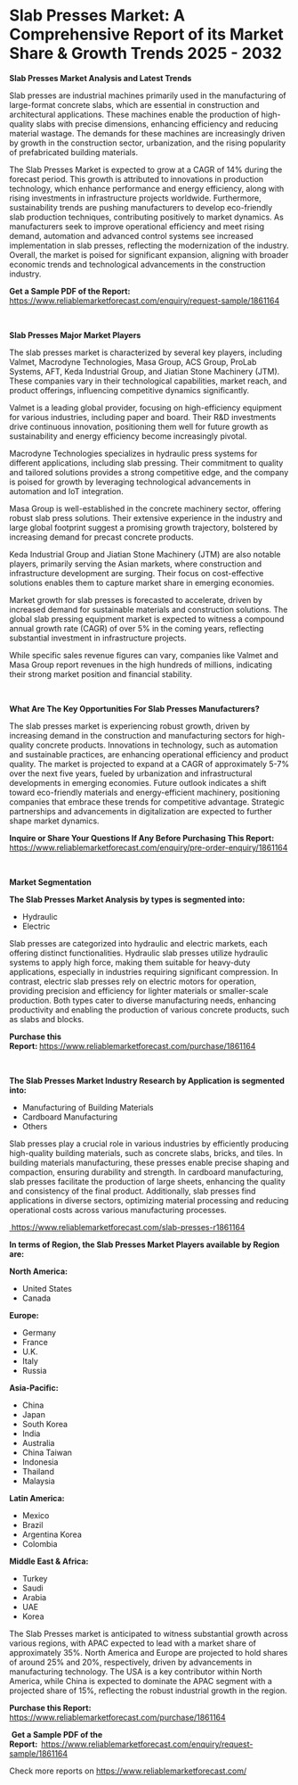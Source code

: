 <p><h1>Slab Presses Market: A Comprehensive Report of its Market Share & Growth Trends 2025 - 2032</h1></p><p><strong>Slab Presses Market Analysis and Latest Trends</strong></p>
<p><p>Slab presses are industrial machines primarily used in the manufacturing of large-format concrete slabs, which are essential in construction and architectural applications. These machines enable the production of high-quality slabs with precise dimensions, enhancing efficiency and reducing material wastage. The demands for these machines are increasingly driven by growth in the construction sector, urbanization, and the rising popularity of prefabricated building materials.</p><p>The Slab Presses Market is expected to grow at a CAGR of 14% during the forecast period. This growth is attributed to innovations in production technology, which enhance performance and energy efficiency, along with rising investments in infrastructure projects worldwide. Furthermore, sustainability trends are pushing manufacturers to develop eco-friendly slab production techniques, contributing positively to market dynamics. As manufacturers seek to improve operational efficiency and meet rising demand, automation and advanced control systems see increased implementation in slab presses, reflecting the modernization of the industry. Overall, the market is poised for significant expansion, aligning with broader economic trends and technological advancements in the construction industry.</p></p>
<p><strong>Get a Sample PDF of the Report:&nbsp;</strong> <a href="https://www.reliablemarketforecast.com/enquiry/request-sample/1861164?utm_campaign=2314&utm_medium=2&utm_source=Github&utm_content=ia&utm_term=28022025&utm_id=slab-presses">https://www.reliablemarketforecast.com/enquiry/request-sample/1861164</a></p>
<p>&nbsp;</p>
<p><strong>Slab Presses Major Market Players</strong></p>
<p><p>The slab presses market is characterized by several key players, including Valmet, Macrodyne Technologies, Masa Group, ACS Group, ProLab Systems, AFT, Keda Industrial Group, and Jiatian Stone Machinery (JTM). These companies vary in their technological capabilities, market reach, and product offerings, influencing competitive dynamics significantly.</p><p>Valmet is a leading global provider, focusing on high-efficiency equipment for various industries, including paper and board. Their R&D investments drive continuous innovation, positioning them well for future growth as sustainability and energy efficiency become increasingly pivotal. </p><p>Macrodyne Technologies specializes in hydraulic press systems for different applications, including slab pressing. Their commitment to quality and tailored solutions provides a strong competitive edge, and the company is poised for growth by leveraging technological advancements in automation and IoT integration.</p><p>Masa Group is well-established in the concrete machinery sector, offering robust slab press solutions. Their extensive experience in the industry and large global footprint suggest a promising growth trajectory, bolstered by increasing demand for precast concrete products.</p><p>Keda Industrial Group and Jiatian Stone Machinery (JTM) are also notable players, primarily serving the Asian markets, where construction and infrastructure development are surging. Their focus on cost-effective solutions enables them to capture market share in emerging economies.</p><p>Market growth for slab presses is forecasted to accelerate, driven by increased demand for sustainable materials and construction solutions. The global slab pressing equipment market is expected to witness a compound annual growth rate (CAGR) of over 5% in the coming years, reflecting substantial investment in infrastructure projects.</p><p>While specific sales revenue figures can vary, companies like Valmet and Masa Group report revenues in the high hundreds of millions, indicating their strong market position and financial stability.</p></p>
<p>&nbsp;</p>
<p><strong>What Are The Key Opportunities For Slab Presses Manufacturers?</strong></p>
<p><p>The slab presses market is experiencing robust growth, driven by increasing demand in the construction and manufacturing sectors for high-quality concrete products. Innovations in technology, such as automation and sustainable practices, are enhancing operational efficiency and product quality. The market is projected to expand at a CAGR of approximately 5-7% over the next five years, fueled by urbanization and infrastructural developments in emerging economies. Future outlook indicates a shift toward eco-friendly materials and energy-efficient machinery, positioning companies that embrace these trends for competitive advantage. Strategic partnerships and advancements in digitalization are expected to further shape market dynamics.</p></p>
<p><strong>Inquire or Share Your Questions If Any Before Purchasing This Report:</strong> <a href="https://www.reliablemarketforecast.com/enquiry/pre-order-enquiry/1861164?utm_campaign=2314&utm_medium=2&utm_source=Github&utm_content=ia&utm_term=28022025&utm_id=slab-presses">https://www.reliablemarketforecast.com/enquiry/pre-order-enquiry/1861164</a></p>
<p>&nbsp;</p>
<p><strong>Market Segmentation</strong></p>
<p><strong>The Slab Presses Market Analysis by types is segmented into:</strong></p>
<p><ul><li>Hydraulic</li><li>Electric</li></ul></p>
<p><p>Slab presses are categorized into hydraulic and electric markets, each offering distinct functionalities. Hydraulic slab presses utilize hydraulic systems to apply high force, making them suitable for heavy-duty applications, especially in industries requiring significant compression. In contrast, electric slab presses rely on electric motors for operation, providing precision and efficiency for lighter materials or smaller-scale production. Both types cater to diverse manufacturing needs, enhancing productivity and enabling the production of various concrete products, such as slabs and blocks.</p></p>
<p><strong>Purchase this Report:&nbsp;</strong><a href="https://www.reliablemarketforecast.com/purchase/1861164?utm_campaign=2314&utm_medium=2&utm_source=Github&utm_content=ia&utm_term=28022025&utm_id=slab-presses">https://www.reliablemarketforecast.com/purchase/1861164</a></p>
<p>&nbsp;</p>
<p><strong>The Slab Presses Market Industry Research by Application is segmented into:</strong></p>
<p><ul><li>Manufacturing of Building Materials</li><li>Cardboard Manufacturing</li><li>Others</li></ul></p>
<p><p>Slab presses play a crucial role in various industries by efficiently producing high-quality building materials, such as concrete slabs, bricks, and tiles. In building materials manufacturing, these presses enable precise shaping and compaction, ensuring durability and strength. In cardboard manufacturing, slab presses facilitate the production of large sheets, enhancing the quality and consistency of the final product. Additionally, slab presses find applications in diverse sectors, optimizing material processing and reducing operational costs across various manufacturing processes.</p></p>
<p><a href="https://www.reliablemarketforecast.com/slab-presses-r1861164?utm_campaign=2314&utm_medium=2&utm_source=Github&utm_content=ia&utm_term=28022025&utm_id=slab-presses">&nbsp;https://www.reliablemarketforecast.com/slab-presses-r1861164</a></p>
<p><strong>In terms of Region, the Slab Presses Market Players available by Region are:</strong></p>
<p>
    <p> <strong> North America: </strong>
        <ul>
            <li>United States</li>
            <li>Canada</li>
        </ul>
        </p> 
    <p> <strong> Europe: </strong>
        <ul>
            <li>Germany</li>
            <li>France</li>
            <li>U.K.</li>
            <li>Italy</li>
            <li>Russia</li>
        </ul>
        </p> 
    <p> <strong> Asia-Pacific: </strong>
        <ul>
            <li>China</li>
            <li>Japan</li>
            <li>South Korea</li>
            <li>India</li>
            <li>Australia</li>
            <li>China Taiwan</li>
            <li>Indonesia</li>
            <li>Thailand</li>
            <li>Malaysia</li>
        </ul>
        </p> 
    <p> <strong> Latin America: </strong>
        <ul>
            <li>Mexico</li>
            <li>Brazil</li>
            <li>Argentina Korea</li>
            <li>Colombia</li>
        </ul>
        </p> 
    <p> <strong> Middle East & Africa: </strong>
        <ul>
            <li>Turkey</li>
            <li>Saudi</li>
            <li>Arabia</li>
            <li>UAE</li>
            <li>Korea</li>
        </ul>
    </p>
    </p>
<p><p>The Slab Presses market is anticipated to witness substantial growth across various regions, with APAC expected to lead with a market share of approximately 35%. North America and Europe are projected to hold shares of around 25% and 20%, respectively, driven by advancements in manufacturing technology. The USA is a key contributor within North America, while China is expected to dominate the APAC segment with a projected share of 15%, reflecting the robust industrial growth in the region.</p></p>
<p><strong>Purchase this Report: </strong><a href="https://www.reliablemarketforecast.com/purchase/1861164?utm_campaign=2314&utm_medium=2&utm_source=Github&utm_content=ia&utm_term=28022025&utm_id=slab-presses">https://www.reliablemarketforecast.com/purchase/1861164</a></p>
<p>&nbsp;<strong>Get a Sample PDF of the Report:&nbsp;&nbsp;</strong><a href="https://www.reliablemarketforecast.com/enquiry/request-sample/1861164?utm_campaign=2314&utm_medium=2&utm_source=Github&utm_content=ia&utm_term=28022025&utm_id=slab-presses">https://www.reliablemarketforecast.com/enquiry/request-sample/1861164</a></p>
<p><strong></strong></p>
<p>Check more reports on <a href="https://www.reliablemarketforecast.com/?utm_campaign=2314&utm_medium=2&utm_source=Github&utm_content=ia&utm_term=28022025&utm_id=slab-presses">https://www.reliablemarketforecast.com/</a></p>
